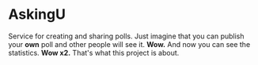 # AskingU
Service for creating and sharing polls. 
Just imagine that you can publish your **own** poll and other people will see it.
__Wow.__
And now you can see the statistics.
__Wow x2.__
That's what this project is about.